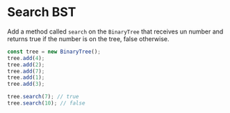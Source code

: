 # Search BST

Add a method called `search` on the `BinaryTree` that receives un number and returns true if the number is on the tree, false otherwise.

```javascript
const tree = new BinaryTree();
tree.add(4);
tree.add(2);
tree.add(7);
tree.add(1);
tree.add(3);

tree.search(7); // true
tree.search(10); // false
```
